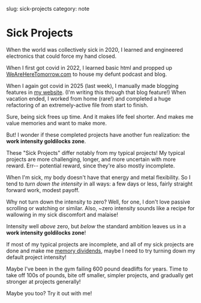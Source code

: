 slug: sick-projects
category: note

# Sick Projects

When the world was collectively sick in 2020, I learned and engineered electronics that could force my hand closed.

When I first got covid in 2022, I learned basic html and propped up [WeAreHereTomorrow.com](https://weareheretomorrow.com/) to house my defunt podcast and blog. 

When I again got covid in 2025 (last week), I manually made blogging features in [my website](https://johnmundahl.com/jottings/). (I'm writing this through that blog feature!) When vacation ended, I worked from home (rare!) and completed a huge refactoring of an extremely-active file from start to finish. 

Sure, being sick frees up time. 
And it makes life feel shorter. 
And makes me value memories and want to make more.

But! I wonder if these completed projects have another fun realization: the **work intensity goldilocks zone**.

These "Sick Projects" differ notably from my typical projects! My typical projects are more challenging, longer, and more uncertain with more reward. Err-- potential reward, since they're also mostly incomplete.

When I'm sick, my body doesn't have that energy and metal flexibility. So I tend to *turn down the intensity* in all ways: a few days or less, fairly straight forward work, modest payoff.

Why not turn down the intensity to zero? Well, for one, I don't love passive scrolling or watching or similar. Also, ~zero intensity sounds like a recipe for wallowing in my sick discomfort and malaise!

Intensity well *above* zero, but *below* the standard ambition leaves us in a **work intensity goldilocks zone**!

If most of my typical projects are incomplete, and all of my sick projects are done and make me [memory dividends](https://mikekarnj.com/posts/memory-dividends), maybe I need to try turning down my default project intensity!

Maybe I've been in the gym failing 600 pound deadlifts for years. Time to take off 100s of pounds, bite off smaller, simpler projects, and gradually get stronger at projects generally!

Maybe you too? Try it out with me!

